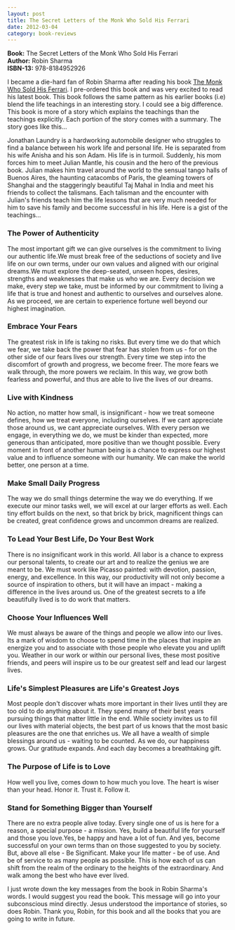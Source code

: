 ```yaml
---
layout: post
title: The Secret Letters of the Monk Who Sold His Ferrari
date: 2012-03-04
category: book-reviews
---
```


**Book:** The Secret Letters of the Monk Who Sold His Ferrari  
**Author:** Robin Sharma  
**ISBN-13:** 978-8184952926

I became a die-hard fan of Robin Sharma after reading his book [The Monk Who Sold His Ferrari][monk-url]. I pre-ordered this book and was very excited to read his latest book. This book follows the same pattern as his earlier books (i.e) blend the life teachings in an interesting story. I could see a big difference. This book is more of a story which explains the teachings than the teachings explicitly. Each portion of the story comes with a summary. The story goes like this...  

[monk-url]: {{site.url}}/the-monk-who-sold-his-ferrari-robin-sharma-book-review/
  
Jonathan Laundry is a hardworking automobile designer who struggles to find a balance between his work life and personal life. He is separated from his wife Anisha and his son Adam. His life is in turmoil. Suddenly, his mom forces him to meet Julian Mantle, his cousin and the hero of the previous book. Julian makes him travel around the world to the sensual tango halls of Buenos Aires, the haunting catacombs of Paris, the gleaming towers of Shanghai and the staggeringly beautiful Taj Mahal in India and meet his friends to collect the talismans. Each talisman and the encounter with Julian's friends teach him the life lessons that are very much needed for him to save his family and become successful in his life. Here is a gist of the teachings...  
  
### The Power of Authenticity  

The most important gift we can give ourselves is the commitment to living our authentic life.We must break free of the seductions of society and live life on our own terms, under our own values and aligned with our original dreams.We must explore the deep-seated, unseen hopes, desires, strengths and weaknesses that make us who we are. Every decision we make, every step we take, must be informed by our commitment to living a life that is true and honest and authentic to ourselves and ourselves alone. As we proceed, we are certain to experience fortune well beyond our highest imagination.  
  
### Embrace Your Fears  

The greatest risk in life is taking no risks. But every time we do that which we fear, we take back the power that fear has stolen from us - for on the other side of our fears lives our strength. Every time we step into the discomfort of growth and progress, we become freer. The more fears we walk through, the more powers we reclaim. In this way, we grow both fearless and powerful, and thus are able to live the lives of our dreams.  
  
### Live with Kindness  

No action, no matter how small, is insignificant - how we treat someone defines, how we treat everyone, including ourselves. If we cant appreciate those around us, we cant appreciate ourselves. With every person we engage, in everything we do, we must be kinder than expected, more generous than anticipated, more positive than we thought possible. Every moment in front of another human being is a chance to express our highest value and to influence someone with our humanity. We can make the world better, one person at a time.  
  
### Make Small Daily Progress  

The way we do small things determine the way we do everything. If we execute our minor tasks well, we will excel at our larger efforts as well. Each tiny effort builds on the next, so that brick by brick, magnificent things can be created, great confidence grows and uncommon dreams are realized.  
  
### To Lead Your Best Life, Do Your Best Work  

There is no insignificant work in this world. All labor is a chance to express our personal talents, to create our art and to realize the genius we are meant to be. We must work like Picasso painted: with devotion, passion, energy, and excellence. In this way, our productivity will not only become a source of inspiration to others, but it will have an impact - making a difference in the lives around us. One of the greatest secrets to a life beautifully lived is to do work that matters.  
  
### Choose Your Influences Well  

We must always be aware of the things and people we allow into our lives. Its a mark of wisdom to choose to spend time in the places that inspire an energize you and to associate with those people who elevate you and uplift you. Weather in our work or within our personal lives, these most positive friends, and peers will inspire us to be our greatest self and lead our largest lives.  
  
### Life's Simplest Pleasures are Life's Greatest Joys  

Most people don't discover whats more important in their lives until they are too old to do anything about it. They spend many of their best years pursuing things that matter little in the end. While society invites us to fill our lives with material objects, the best part of us knows that the most basic pleasures are the one that enriches us. We all have a wealth of simple blessings around us - waiting to be counted.  As we do, our happiness grows. Our gratitude expands. And each day becomes a breathtaking gift.  
  
### The Purpose of Life is to Love  

How well you live, comes down to how much you love. The heart is wiser than your head. Honor it. Trust it. Follow it.  
  
### Stand for Something Bigger than Yourself  

There are no extra people alive today. Every single one of us is here for a reason, a special purpose - a mission. Yes, build a beautiful life for yourself and those you love.Yes, be happy and have a lot of fun. And yes, become successful on your own terms than on those suggested to you by society. But, above all else - Be Significant. Make your life matter - be of use. And be of service to as many people as possible. This is how each of us can shift from the realm of the ordinary to the heights of the extraordinary. And walk among the best who have ever lived.  
  
I just wrote down the key messages from the book in Robin Sharma's words. I would suggest you read the book. This message will go into your subconscious mind directly. Jesus understood the importance of stories, so does Robin. Thank you, Robin, for this book and all the books that you are going to write in future.  
